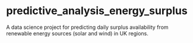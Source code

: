 # predictive_analysis_energy_surplus
A data science project for predicting daily surplus availability from renewable energy sources (solar and wind) in UK regions.
